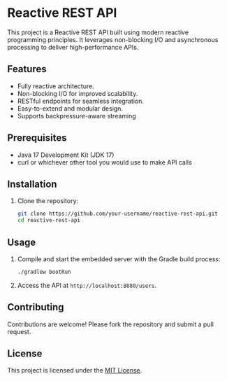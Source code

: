 # Reactive REST API

This project is a Reactive REST API built using modern reactive programming principles. It leverages non-blocking I/O and asynchronous processing to deliver high-performance APIs.

## Features

- Fully reactive architecture.
- Non-blocking I/O for improved scalability.
- RESTful endpoints for seamless integration.
- Easy-to-extend and modular design.
- Supports backpressure-aware streaming

## Prerequisites

- Java 17 Development Kit (JDK 17)
- curl or whichever other tool you would use to make API calls

## Installation

1. Clone the repository:
    ```bash
    git clone https://github.com/your-username/reactive-rest-api.git
    cd reactive-rest-api
    ```

## Usage

1. Compile and start the embedded server with the Gradle build process:
    ```bash
    ./gradlew bootRun
    ```

2. Access the API at `http://localhost:8080/users`.


## Contributing

Contributions are welcome! Please fork the repository and submit a pull request.

## License

This project is licensed under the [MIT License](LICENSE).

